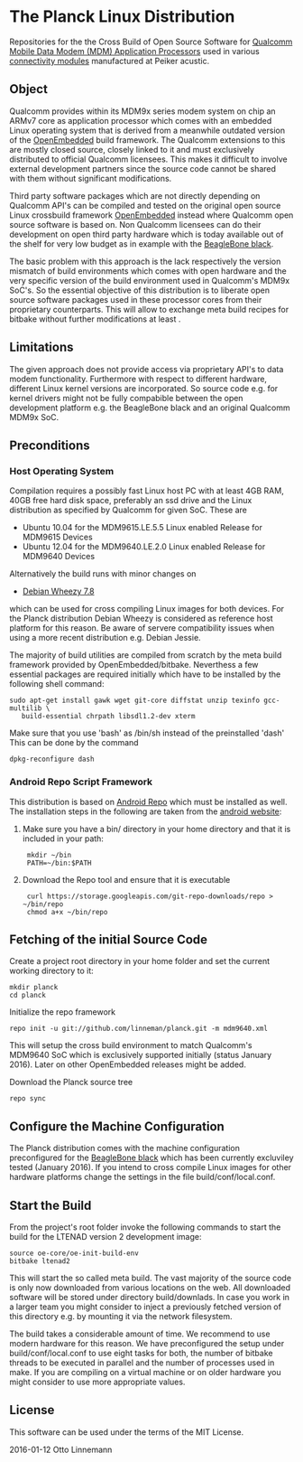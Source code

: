 # The Planck Linux Distribution
Repositories  for the  the Cross  Build  of Open  Source Software  for
[Qualcomm  Mobile  Data  Modem  (MDM) Application  Processors](https://www.qualcomm.com/products/snapdragon/modems) used in various
[connectivity modules](http://www.peiker.de/en/telematics-connectivity/connectivity-modules.html)
manufactured at Peiker acustic.

## Object
Qualcomm provides  within its  MDM9x series modem  system on  chip  an
ARMv7 core as application processor which comes with an embedded Linux
operating system  that is  derived from  a meanwhile  outdated version
of  the [OpenEmbedded](http://openembedded.org)  build framework.  The
Qualcomm extensions to  this are mostly closed  source, closely linked
to it and must exclusively distributed to official Qualcomm licensees.
This makes it difficult to involve external development partners since
the  source  code  cannot  be shared  with  them  without  significant
modifications.

Third  party software  packages which  are not  directly depending  on
Qualcomm API's can be compiled and  tested on the original open source
Linux  crossbuild   framework  [OpenEmbedded](http://openembedded.org)
instead where Qualcomm open source  software is based on. Non Qualcomm
licensees can do their development  on open third party hardware which
is today available out of the shelf  for very low budget as in example
with the [BeagleBone black](http://beagleboard.org/black).

The  basic  problem  with  this  approach  is  the  lack  respectively
the  version mismatch  of  build environments  which  comes with  open
hardware and the  very specific version of the  build environment used
in  Qualcomm's  MDM9x  SoC's.  So  the  essential  objective  of  this
distribution  is to  liberate open  source software  packages used  in
these processor  cores from their proprietary  counterparts. This will
allow  to exchange  meta  build recipes  for  bitbake without  further
modifications at least .

## Limitations
The given  approach does not  provide access via proprietary  API's to
data  modem  functionality.  Furthermore  with  respect  to  different
hardware, different Linux kernel  versions are incorporated. So source
code e.g. for kernel drivers might not be fully compabible between the
open development  platform e.g. the  BeagleBone black and  an original
Qualcomm MDM9x SoC.

## Preconditions
### Host Operating System
Compilation requires a  possibly fast Linux host PC with  at least 4GB
RAM, 40GB free hard disk space,  preferably an ssd drive and the Linux
distribution as specified by Qualcomm for given SoC. These are

* Ubuntu 10.04 for the MDM9615.LE.5.5 Linux enabled Release for MDM9615 Devices
* Ubuntu 12.04 for the MDM9640.LE.2.0 Linux enabled Release for MDM9640 Devices

Alternatively the build runs with minor changes on

* [Debian Wheezy 7.8](https://www.debian.org/releases/wheezy)

which can be  used for cross compiling Linux images  for both devices.
For the Planck  distribution Debian Wheezy is  considered as reference
host  platform for  this  reason. Be  aware  of servere  compatibility
issues when using a more recent distribution e.g. Debian Jessie.

The majority of build utilities are  compiled from scratch by the meta
build  framework provided  by OpenEmbedded/bitbake.  Neverthess a  few
essential packages are  required initially which have  to be installed
by the following shell command:

    sudo apt-get install gawk wget git-core diffstat unzip texinfo gcc-multilib \
       build-essential chrpath libsdl1.2-dev xterm

Make sure that you use 'bash' as /bin/sh instead of the preinstalled 'dash'
This can be done by the command

    dpkg-reconfigure dash

### Android Repo Script Framework
This distribution is based on
[Android Repo](https://source.android.com/source/using-repo.html)
which must be installed as well. The installation steps in the following
are taken from the
[android website](https://source.android.com/source/downloading.html):

1. Make sure you have a bin/ directory in your home directory and
that it is included in your path:

        mkdir ~/bin
        PATH=~/bin:$PATH

2. Download the Repo tool and ensure that it is executable

        curl https://storage.googleapis.com/git-repo-downloads/repo > ~/bin/repo
        chmod a+x ~/bin/repo

## Fetching of the initial Source Code
Create a project root directory in your home folder and set the current
working directory to it:

    mkdir planck
    cd planck

Initialize the repo framework

    repo init -u git://github.com/linneman/planck.git -m mdm9640.xml

This  will  setup the  cross  build  environment to  match  Qualcomm's
MDM9640 SoC  which is exclusively supported  initially (status January
2016). Later on other OpenEmbedded releases might be added.

Download the Planck source tree

    repo sync

## Configure the Machine Configuration
The  Planck   distribution  comes   with  the   machine  configuration
preconfigured for the [BeagleBone black](http://beagleboard.org/black)
which  has been  currently excluviley  tested (January  2016). If  you
intend  to cross  compile Linux  images for  other hardware  platforms
change the settings in the file build/conf/local.conf.

## Start the Build
From the project's root folder  invoke the following commands to start
the build for the LTENAD version 2 development image:

    source oe-core/oe-init-build-env
    bitbake ltenad2

This will  start the so  called meta build.  The vast majority  of the
source code is only now downloaded  from various locations on the web.
All downloaded software will be stored under directory build/downlads.
In case  you work  in a  larger team  you might  consider to  inject a
previously fetched version  of this directory e.g. by  mounting it via
the network filesystem.

The build  takes a considerable  amount of  time. We recommend  to use
modern hardware for this reason. We have preconfigured the setup under
build/conf/local.conf  to use  eight  tasks for  both,  the number  of
bitbake threads to be executed in parallel and the number of processes
used in make.  If you are compiling  on a virtual machine  or on older
hardware you might consider to use more appropriate values.

## License
This software can be used under the terms of the MIT License.

2016-01-12 Otto Linnemann
